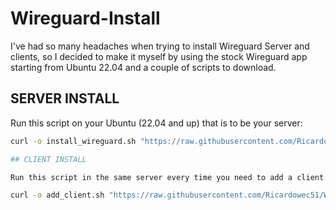 # Wireguard-Install

I've had so many headaches when trying to install Wireguard Server and clients, so I decided to make it myself by using the stock Wireguard app starting from Ubuntu 22.04 and a couple of scripts to download.

## SERVER INSTALL

Run this script on your Ubuntu (22.04 and up) that is to be your server:

```bash
curl -o install_wireguard.sh "https://raw.githubusercontent.com/Ricardowec51/Wireguard-Install/refs/heads/main/Wireguard%20Install/Script%20para%20Instalacion%20de%20Servidor%20WIREGUARD" && chmod +x install_wireguard.shCLIENTS CONFIGURATION

## CLIENT INSTALL

Run this script in the same server every time you need to add a client. It will generate the conf file

curl -o add_client.sh "https://raw.githubusercontent.com/Ricardowec51/Wireguard-Install/refs/heads/main/Wireguard%20Install/Script%20para%20instalacion%20de%20Clientes%20de%20Wireguards" && chmod +x add_client.sh
